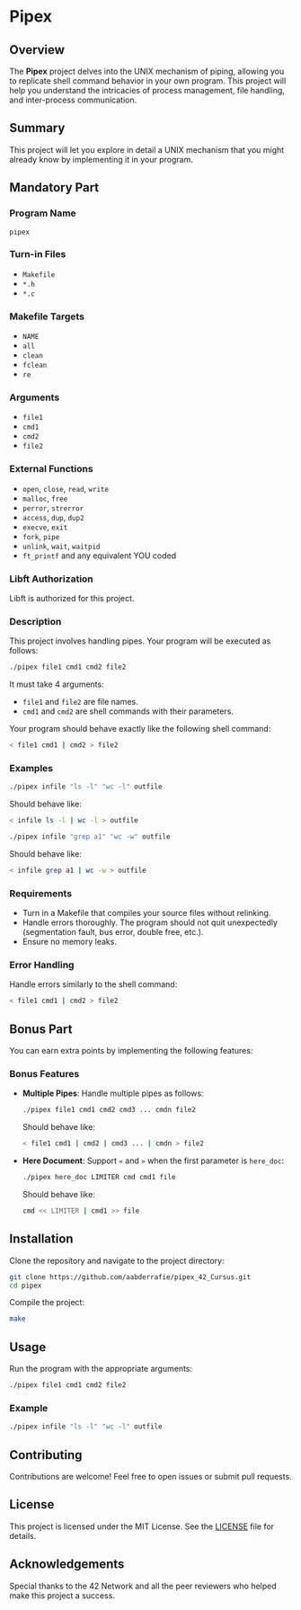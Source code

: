 
# Pipex

## Overview

The **Pipex** project delves into the UNIX mechanism of piping, allowing you to replicate shell command behavior in your own program. This project will help you understand the intricacies of process management, file handling, and inter-process communication.

## Summary

This project will let you explore in detail a UNIX mechanism that you might already know by implementing it in your program.

## Mandatory Part

### Program Name
`pipex`

### Turn-in Files
- `Makefile`
- `*.h`
- `*.c`

### Makefile Targets
- `NAME`
- `all`
- `clean`
- `fclean`
- `re`

### Arguments
- `file1`
- `cmd1`
- `cmd2`
- `file2`

### External Functions
- `open`, `close`, `read`, `write`
- `malloc`, `free`
- `perror`, `strerror`
- `access`, `dup`, `dup2`
- `execve`, `exit`
- `fork`, `pipe`
- `unlink`, `wait`, `waitpid`
- `ft_printf` and any equivalent YOU coded

### Libft Authorization
Libft is authorized for this project.

### Description
This project involves handling pipes. Your program will be executed as follows:

```sh
./pipex file1 cmd1 cmd2 file2
```

It must take 4 arguments:
- `file1` and `file2` are file names.
- `cmd1` and `cmd2` are shell commands with their parameters.

Your program should behave exactly like the following shell command:

```sh
< file1 cmd1 | cmd2 > file2
```

### Examples

```sh
./pipex infile "ls -l" "wc -l" outfile
```
Should behave like:
```sh
< infile ls -l | wc -l > outfile
```

```sh
./pipex infile "grep a1" "wc -w" outfile
```
Should behave like:
```sh
< infile grep a1 | wc -w > outfile
```

### Requirements
- Turn in a Makefile that compiles your source files without relinking.
- Handle errors thoroughly. The program should not quit unexpectedly (segmentation fault, bus error, double free, etc.).
- Ensure no memory leaks.

### Error Handling
Handle errors similarly to the shell command:
```sh
< file1 cmd1 | cmd2 > file2
```

## Bonus Part

You can earn extra points by implementing the following features:

### Bonus Features
- **Multiple Pipes**: 
  Handle multiple pipes as follows:
  ```sh
  ./pipex file1 cmd1 cmd2 cmd3 ... cmdn file2
  ```
  Should behave like:
  ```sh
  < file1 cmd1 | cmd2 | cmd3 ... | cmdn > file2
  ```

- **Here Document**:
  Support `«` and `»` when the first parameter is `here_doc`:
  ```sh
  ./pipex here_doc LIMITER cmd cmd1 file
  ```
  Should behave like:
  ```sh
  cmd << LIMITER | cmd1 >> file
  ```

## Installation

Clone the repository and navigate to the project directory:

```sh
git clone https://github.com/aabderrafie/pipex_42_Cursus.git
cd pipex
```

Compile the project:

```sh
make
```

## Usage

Run the program with the appropriate arguments:

```sh
./pipex file1 cmd1 cmd2 file2
```

### Example

```sh
./pipex infile "ls -l" "wc -l" outfile
```

## Contributing

Contributions are welcome! Feel free to open issues or submit pull requests.

## License

This project is licensed under the MIT License. See the [LICENSE](LICENSE) file for details.

## Acknowledgements

Special thanks to the 42 Network and all the peer reviewers who helped make this project a success.
